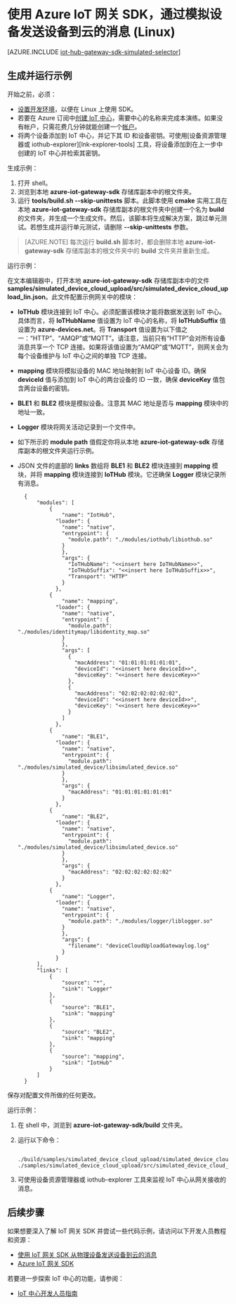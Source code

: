 <properties
    pageTitle="使用 Azure IoT 网关 SDK 模拟设备 (Linux) | Azure"
    description="如何在 Linux 上使用 Azure IoT 网关 SDK 创建模拟设备，从而通过网关发送遥测数据到 IoT 中心。"
    services="iot-hub"
    documentationcenter=""
    author="chipalost"
    manager="timlt"
    editor="" />
<tags
    ms.assetid="11e7bf28-ee3d-48d6-a386-eb506c7a31cf"
    ms.service="iot-hub"
    ms.devlang="cpp"
    ms.topic="article"
    ms.tgt_pltfrm="na"
    ms.workload="na"
    ms.date="08/29/2016"
    wacn.date="01/13/2017"
    ms.author="andbuc" />  


# 使用 Azure IoT 网关 SDK，通过模拟设备发送设备到云的消息 \(Linux\)

[AZURE.INCLUDE [iot-hub-gateway-sdk-simulated-selector](../../includes/iot-hub-gateway-sdk-simulated-selector.md)]

## 生成并运行示例

开始之前，必须：

* [设置开发环境][lnk-setupdevbox]，以便在 Linux 上使用 SDK。
* 若要在 Azure 订阅中[创建 IoT 中心][lnk-create-hub]，需要中心的名称来完成本演练。如果没有帐户，只需花费几分钟就能创建一个[帐户][lnk-free-trial]。
* 将两个设备添加到 IoT 中心，并记下其 ID 和设备密钥。可使用[设备资源管理器或 iothub-explorer][lnk-explorer-tools] 工具，将设备添加到在上一步中创建的 IoT 中心并检索其密钥。

生成示例：

1. 打开 shell。
2. 浏览到本地 **azure-iot-gateway-sdk** 存储库副本中的根文件夹。
3. 运行 **tools/build.sh --skip-unittests** 脚本。此脚本使用 **cmake** 实用工具在本地 **azure-iot-gateway-sdk** 存储库副本的根文件夹中创建一个名为 **build** 的文件夹，并生成一个生成文件。然后，该脚本将生成解决方案，跳过单元测试。若想生成并运行单元测试，请删除 **--skip-unittests** 参数。

> [AZURE.NOTE]  每次运行 **build.sh** 脚本时，都会删除本地 **azure-iot-gateway-sdk** 存储库副本的根文件夹中的 **build** 文件夹并重新生成。

运行示例：

在文本编辑器中，打开本地 **azure-iot-gateway-sdk** 存储库副本中的文件 **samples/simulated\_device\_cloud\_upload/src/simulated\_device\_cloud\_upload\_lin.json**。此文件配置示例网关中的模块：

- **IoTHub** 模块连接到 IoT 中心。必须配置该模块才能将数据发送到 IoT 中心。具体而言，将 **IoTHubName** 值设置为 IoT 中心的名称，将 **IoTHubSuffix** 值设置为 **azure-devices.net**。将 **Transport** 值设置为以下值之一：“HTTP”、“AMQP”或“MQTT”。请注意，当前只有“HTTP”会对所有设备消息共享一个 TCP 连接。如果将该值设置为“AMQP”或“MQTT”，则网关会为每个设备维护与 IoT 中心之间的单独 TCP 连接。
- **mapping** 模块将模拟设备的 MAC 地址映射到 IoT 中心设备 ID。确保 **deviceId** 值与添加到 IoT 中心的两台设备的 ID 一致，确保 **deviceKey** 值包含两台设备的密钥。
- **BLE1** 和 **BLE2** 模块是模拟设备。注意其 MAC 地址是否与 **mapping** 模块中的地址一致。
- **Logger** 模块将网关活动记录到一个文件中。
- 如下所示的 **module path** 值假定你将从本地 **azure-iot-gateway-sdk** 存储库副本的根文件夹运行示例。
- JSON 文件的底部的 **links** 数组将 **BLE1** 和 **BLE2** 模块连接到 **mapping** 模块，并将 **mapping** 模块连接到 **IoTHub** 模块。它还确保 **Logger** 模块记录所有消息。


        {
            "modules": [
                {
                    "name": "IotHub",
                  "loader": {
                    "name": "native",
                    "entrypoint": {
                      "module.path": "./modules/iothub/libiothub.so"
                    }
                    },
                    "args": {
                      "IoTHubName": "<<insert here IoTHubName>>",
                      "IoTHubSuffix": "<<insert here IoTHubSuffix>>",
                      "Transport": "HTTP"
                    }
                  },
                {
                    "name": "mapping",
                  "loader": {
                    "name": "native",
                    "entrypoint": {
                      "module.path": "./modules/identitymap/libidentity_map.so"
                    }
                    },
                    "args": [
                      {
                        "macAddress": "01:01:01:01:01:01",
                        "deviceId": "<<insert here deviceId>>",
                        "deviceKey": "<<insert here deviceKey>>"
                      },
                      {
                        "macAddress": "02:02:02:02:02:02",
                        "deviceId": "<<insert here deviceId>>",
                        "deviceKey": "<<insert here deviceKey>>"
                      }
                    ]
                  },
                {
                    "name": "BLE1",
                  "loader": {
                    "name": "native",
                    "entrypoint": {
                      "module.path": "./modules/simulated_device/libsimulated_device.so"
                    }
                    },
                    "args": {
                      "macAddress": "01:01:01:01:01:01"
                    }
                  },
                {
                    "name": "BLE2",
                  "loader": {
                    "name": "native",
                    "entrypoint": {
                      "module.path": "./modules/simulated_device/libsimulated_device.so"
                    }
                    },
                    "args": {
                      "macAddress": "02:02:02:02:02:02"
                    }
                  },
                {
                    "name": "Logger",
                  "loader": {
                    "name": "native",
                    "entrypoint": {
                      "module.path": "./modules/logger/liblogger.so"
                    }
                    },
                    "args": {
                      "filename": "deviceCloudUploadGatewaylog.log"
                    }
                  }
            ],
            "links": [
                {
                    "source": "*",
                    "sink": "Logger"
                },
                {
                    "source": "BLE1",
                    "sink": "mapping"
                },
                {
                    "source": "BLE2",
                    "sink": "mapping"
                },
                {
                    "source": "mapping",
                    "sink": "IotHub"
                }
            ]
        }


保存对配置文件所做的任何更改。

运行示例：

1. 在 shell 中，浏览到 **azure-iot-gateway-sdk/build** 文件夹。
2. 运行以下命令：
   

        ./build/samples/simulated_device_cloud_upload/simulated_device_cloud_upload_sample ./samples/simulated_device_cloud_upload/src/simulated_device_cloud_upload_lin.json

3. 可使用设备资源管理器或 iothub-explorer 工具来监视 IoT 中心从网关接收的消息。

## 后续步骤
如果想要深入了解 IoT 网关 SDK 并尝试一些代码示例，请访问以下开发人员教程和资源：

- [使用 IoT 网关 SDK 从物理设备发送设备到云的消息][lnk-physical-device]
- [Azure IoT 网关 SDK][lnk-gateway-sdk]

若要进一步探索 IoT 中心的功能，请参阅：

- [IoT 中心开发人员指南][lnk-devguide]

<!-- Links -->

[lnk-setupdevbox]: https://github.com/Azure/azure-iot-gateway-sdk/blob/master/doc/devbox_setup.md
[lnk-free-trial]: /pricing/1rmb-trial/

[lnk-gateway-sdk]: https://github.com/Azure/azure-iot-gateway-sdk/

[lnk-physical-device]: /documentation/articles/iot-hub-gateway-sdk-physical-device/

[lnk-devguide]: /documentation/articles/iot-hub-devguide/
[lnk-create-hub]: /documentation/articles/iot-hub-create-through-portal/

<!---HONumber=Mooncake_0109_2017-->
<!--Update_Description:update wording and code-->